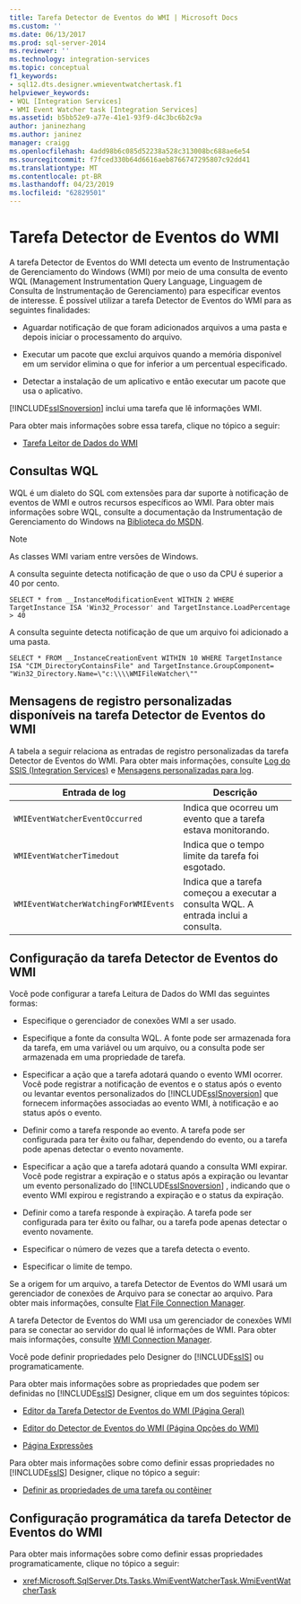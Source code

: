 ```yaml
---
title: Tarefa Detector de Eventos do WMI | Microsoft Docs
ms.custom: ''
ms.date: 06/13/2017
ms.prod: sql-server-2014
ms.reviewer: ''
ms.technology: integration-services
ms.topic: conceptual
f1_keywords:
- sql12.dts.designer.wmieventwatchertask.f1
helpviewer_keywords:
- WQL [Integration Services]
- WMI Event Watcher task [Integration Services]
ms.assetid: b5bb52e9-a77e-41e1-93f9-d4c3bc6b2c9a
author: janinezhang
ms.author: janinez
manager: craigg
ms.openlocfilehash: 4add98b6c085d52238a528c313008bc688ae6e54
ms.sourcegitcommit: f7fced330b64d6616aeb8766747295807c92dd41
ms.translationtype: MT
ms.contentlocale: pt-BR
ms.lasthandoff: 04/23/2019
ms.locfileid: "62829501"
---
```

# <a name="wmi-event-watcher-task"></a>Tarefa Detector de Eventos do WMI
  A tarefa Detector de Eventos do WMI detecta um evento de Instrumentação de Gerenciamento do Windows (WMI) por meio de uma consulta de evento WQL (Management Instrumentation Query Language, Linguagem de Consulta de Instrumentação de Gerenciamento) para especificar eventos de interesse. É possível utilizar a tarefa Detector de Eventos do WMI para as seguintes finalidades:  
  
-   Aguardar notificação de que foram adicionados arquivos a uma pasta e depois iniciar o processamento do arquivo.  
  
-   Executar um pacote que exclui arquivos quando a memória disponível em um servidor elimina o que for inferior a um percentual especificado.  
  
-   Detectar a instalação de um aplicativo e então executar um pacote que usa o aplicativo.  
  
 [!INCLUDE[ssISnoversion](../../includes/ssisnoversion-md.md)] inclui uma tarefa que lê informações WMI.  
  
 Para obter mais informações sobre essa tarefa, clique no tópico a seguir:  
  
-   [Tarefa Leitor de Dados do WMI](wmi-data-reader-task.md)  
  
## <a name="wql-queries"></a>Consultas WQL  
 WQL é um dialeto do SQL com extensões para dar suporte à notificação de eventos de WMI e outros recursos específicos ao WMI. Para obter mais informações sobre WQL, consulte a documentação da Instrumentação de Gerenciamento do Windows na [Biblioteca do MSDN](https://go.microsoft.com/fwlink/?linkid=62553).  
  
> [!NOTE]  
>  As classes WMI variam entre versões de Windows.  
  
 A consulta seguinte detecta notificação de que o uso da CPU é superior a 40 por cento.  
  
```  
SELECT * from __InstanceModificationEvent WITHIN 2 WHERE TargetInstance ISA 'Win32_Processor' and TargetInstance.LoadPercentage > 40  
```  
  
 A consulta seguinte detecta notificação de que um arquivo foi adicionado a uma pasta.  
  
```  
SELECT * FROM __InstanceCreationEvent WITHIN 10 WHERE TargetInstance ISA "CIM_DirectoryContainsFile" and TargetInstance.GroupComponent= "Win32_Directory.Name=\"c:\\\\WMIFileWatcher\""   
```  
  
## <a name="custom-logging-messages-available-on-the-wmi-event-watcher-task"></a>Mensagens de registro personalizadas disponíveis na tarefa Detector de Eventos do WMI  
 A tabela a seguir relaciona as entradas de registro personalizadas da tarefa Detector de Eventos do WMI. Para obter mais informações, consulte [Log do SSIS &#40;Integration Services&#41;](../performance/integration-services-ssis-logging.md) e [Mensagens personalizadas para log](../custom-messages-for-logging.md).  
  
|Entrada de log|Descrição|  
|---------------|-----------------|  
|`WMIEventWatcherEventOccurred`|Indica que ocorreu um evento que a tarefa estava monitorando.|  
|`WMIEventWatcherTimedout`|Indica que o tempo limite da tarefa foi esgotado.|  
|`WMIEventWatcherWatchingForWMIEvents`|Indica que a tarefa começou a executar a consulta WQL. A entrada inclui a consulta.|  
  
## <a name="configuration-of-the-wmi-event-watcher-task"></a>Configuração da tarefa Detector de Eventos do WMI  
 Você pode configurar a tarefa Leitura de Dados do WMI das seguintes formas:  
  
-   Especifique o gerenciador de conexões WMI a ser usado.  
  
-   Especifique a fonte da consulta WQL. A fonte pode ser armazenada fora da tarefa, em uma variável ou um arquivo, ou a consulta pode ser armazenada em uma propriedade de tarefa.  
  
-   Especificar a ação que a tarefa adotará quando o evento WMI ocorrer. Você pode registrar a notificação de eventos e o status após o evento ou levantar eventos personalizados do [!INCLUDE[ssISnoversion](../../includes/ssisnoversion-md.md)] que fornecem informações associadas ao evento WMI, à notificação e ao status após o evento.  
  
-   Definir como a tarefa responde ao evento. A tarefa pode ser configurada para ter êxito ou falhar, dependendo do evento, ou a tarefa pode apenas detectar o evento novamente.  
  
-   Especificar a ação que a tarefa adotará quando a consulta WMI expirar. Você pode registrar a expiração e o status após a expiração ou levantar um evento personalizado do [!INCLUDE[ssISnoversion](../../includes/ssisnoversion-md.md)] , indicando que o evento WMI expirou e registrando a expiração e o status da expiração.  
  
-   Definir como a tarefa responde à expiração. A tarefa pode ser configurada para ter êxito ou falhar, ou a tarefa pode apenas detectar o evento novamente.  
  
-   Especificar o número de vezes que a tarefa detecta o evento.  
  
-   Especificar o limite de tempo.  
  
 Se a origem for um arquivo, a tarefa Detector de Eventos do WMI usará um gerenciador de conexões de Arquivo para se conectar ao arquivo. Para obter mais informações, consulte [Flat File Connection Manager](../connection-manager/file-connection-manager.md).  
  
 A tarefa Detector de Eventos do WMI usa um gerenciador de conexões WMI para se conectar ao servidor do qual lê informações de WMI. Para obter mais informações, consulte [WMI Connection Manager](../connection-manager/wmi-connection-manager.md).  
  
 Você pode definir propriedades pelo Designer do [!INCLUDE[ssIS](../../includes/ssis-md.md)] ou programaticamente.  
  
 Para obter mais informações sobre as propriedades que podem ser definidas no [!INCLUDE[ssIS](../../includes/ssis-md.md)] Designer, clique em um dos seguintes tópicos:  
  
-   [Editor da Tarefa Detector de Eventos do WMI &#40;Página Geral&#41;](../general-page-of-integration-services-designers-options.md)  
  
-   [Editor do Detector de Eventos do WMI &#40;Página Opções do WMI&#41;](../wmi-event-watcher-task-editor-wmi-options-page.md)  
  
-   [Página Expressões](../expressions/expressions-page.md)  
  
 Para obter mais informações sobre como definir essas propriedades no [!INCLUDE[ssIS](../../includes/ssis-md.md)] Designer, clique no tópico a seguir:  
  
-   [Definir as propriedades de uma tarefa ou contêiner](../set-the-properties-of-a-task-or-container.md)  
  
## <a name="programmatic-configuration-of-the-wmi-event-watcher-task"></a>Configuração programática da tarefa Detector de Eventos do WMI  
 Para obter mais informações sobre como definir essas propriedades programaticamente, clique no tópico a seguir:  
  
-   <xref:Microsoft.SqlServer.Dts.Tasks.WmiEventWatcherTask.WmiEventWatcherTask>  
  
  
